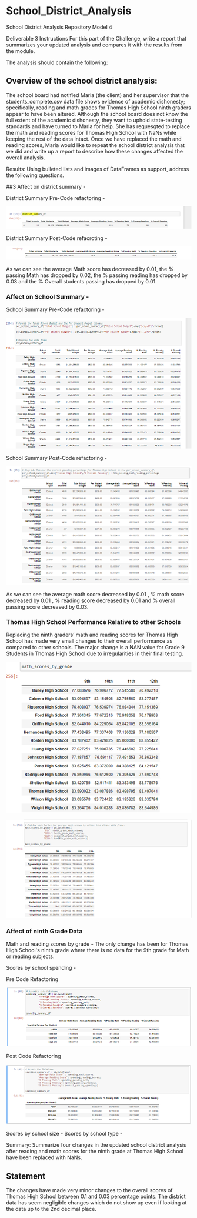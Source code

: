 # School_District_Analysis
School District Analysis Repository Model 4

Deliverable 3 Instructions
For this part of the Challenge, write a report that summarizes your updated analysis and compares it with the results from the module.

The analysis should contain the following:

## Overview of the school district analysis:

The school board had notified Maria (the client) and her supervisor that the students_complete.csv data file shows evidence of academic dishonesty; specifically, reading and math grades for Thomas High School ninth graders appear to have been altered. Although the school board does not know the full extent of the academic dishonesty, they want to uphold state-testing standards and have turned to Maria for help. She has requesgted to replace the math and reading scores for Thomas High School with NaNs while keeping the rest of the data intact. Once we have replaced the math and reading scores, Maria would like to repeat the school district analysis that we did and write up a report to describe how these changes affected the overall analysis. 

Results: Using bulleted lists and images of DataFrames as support, address the following questions.

##3 Affect on district summary -

District Summary Pre-Code refactoring - 

![District Summary Pre-code refactoring](https://github.com/ishan9220/School_District_Analysis/blob/main/Pre-Summary.png)


District Summary Post-Code refacroting - 

![](https://github.com/ishan9220/School_District_Analysis/blob/main/Post%20District_Summary.png)

As we can see the average Math score has decreased by 0.01, 
the % passing Math has dropped by 0.02, 
the % passing reading has dropped by 0.03 and 
the % Overall students passing has dropped by 0.01. 

### Affect on School Summary - 

School Summary Pre-Code refactoring - 

![](https://github.com/ishan9220/School_District_Analysis/blob/main/Pre%20Summary%20by%20Schools%20(final).png)

School Summary Post-Code refactoring - 

![](https://github.com/ishan9220/School_District_Analysis/blob/main/Post%20School%20Summary.png)

As we can see the average math score decreased by 0.01 ,
 % math score decreased by 0.01 , 
% reading score decreased by 0.01 and 
% overall passing score decreased by 0.03. 

### Thomas High School Performance Relative to other Schools 

Replacing the ninth graders’ math and reading scores for Thomas High School has made very small changes to their overall performance as compared to other schools. 
The major change is a NAN value for Grade 9 Students in Thomas High School due to irregularities in their final testing. 


![](https://github.com/ishan9220/School_District_Analysis/blob/main/Pre%20Math%20Scores%20by%20Grade.png)

![](https://github.com/ishan9220/School_District_Analysis/blob/main/Post%20change%20Math%20Scores%20by%20Grade.png)

### Affect of ninth Grade Data 

Math and reading scores by grade - The only change has been for Thomas High School's ninth grade where there is no data for the 9th grade for Math or reading subjects. 

Scores by school spending -

Pre Code Refactoring 

![](https://github.com/ishan9220/School_District_Analysis/blob/main/Pre%20Spending%20Summary.png)

Post Code Refactoring 

![](https://github.com/ishan9220/School_District_Analysis/blob/main/Post%20Spending%20Summary.png)


Scores by school size - 
Scores by school type - 

Summary: Summarize four changes in the updated school district analysis after reading and math scores for the ninth grade at Thomas High School have been replaced with NaNs.

## Statement 

The changes have made very minor changes to the overall scores of Thomas High School between 0.1 and 0.03 percentage points. The district data has seem negligible changes which do not show up even if looking at the data up to the 2nd decimal place. 

